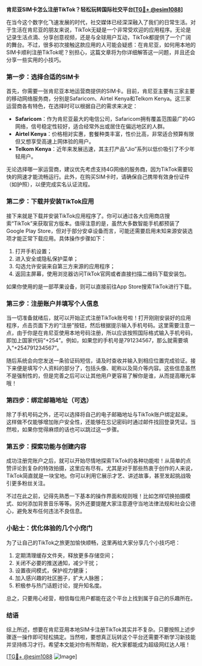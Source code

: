 **肯尼亚SIM卡怎么注册TikTok？轻松玩转国际社交平台[[TG💪+ @esim1088](https://t.me/s/esim1088)]**

在当今这个数字化飞速发展的时代，社交媒体已经深深融入了我们的日常生活。对于生活在肯尼亚的朋友来说，TikTok无疑是一个非常受欢迎的应用程序。无论是记录生活点滴、分享创意视频，还是与全球用户互动，TikTok都提供了一个广阔的舞台。不过，很多初次接触这款应用的人可能会疑惑：在肯尼亚，如何用本地的SIM卡顺利注册TikTok呢？别担心，这篇文章将为你详细解答这一问题，并且还会分享一些实用的小技巧。

### 第一步：选择合适的SIM卡

首先，你需要一张肯尼亚本地运营商提供的SIM卡。目前，肯尼亚主要有三家主要的移动网络服务商，分别是Safaricom、Airtel Kenya和Telkom Kenya。这三家运营商各有特色，在选择时可以根据自己的需求来决定：

- **Safaricom**：作为肯尼亚最大的电信公司，Safaricom拥有覆盖范围最广的4G网络，信号稳定性较好，适合经常外出或居住在偏远地区的人群。
- **Airtel Kenya**：价格相对实惠，套餐种类丰富，性价比高，非常适合预算有限但又想享受高速上网体验的用户。
- **Telkom Kenya**：近年来发展迅速，其主打产品“Jio”系列以低价吸引了不少年轻用户。

无论选择哪一家运营商，建议优先考虑支持4G网络的服务商，因为TikTok需要较快的网速才能流畅运行。此外，在购买SIM卡时，请确保自己携带有效身份证件（如护照），以便完成实名认证流程。

### 第二步：下载并安装TikTok应用

接下来就是下载并安装TikTok应用程序了。你可以通过各大应用商店搜索“TikTok”来获取官方版本。值得注意的是，虽然大多数智能手机都预装了Google Play Store，但对于部分安卓设备而言，可能还需要启用未知来源安装选项才能正常下载应用。具体操作步骤如下：

1. 打开手机设置；
2. 进入安全或隐私保护菜单；
3. 勾选允许安装来自第三方来源的应用程序；
4. 返回主屏幕，使用浏览器访问TikTok官网或者直接扫描二维码下载安装包。

如果你使用的是一部苹果设备，则可以直接前往App Store搜索TikTok进行下载。

### 第三步：注册账户并填写个人信息

当一切准备就绪后，就可以开始正式注册TikTok账号啦！打开刚刚安装好的应用程序，点击页面下方的“注册”按钮，然后根据提示输入手机号码。这里需要注意一点，由于你是在肯尼亚使用本地号码注册，所以应该按照国际格式输入手机号码，即加上国家代码“+254”。例如，如果您的手机号是791234567，那么就需要填入“+254791234567”。

随后系统会向您发送一条验证码短信，请及时查收并输入到相应位置完成验证。接下来便是填写个人资料的部分了，包括头像、昵称以及简介等内容。这些信息虽然不是强制性的，但是完善之后可以让其他用户更容易了解你是谁，从而提高曝光率哦！

### 第四步：绑定邮箱地址（可选）

除了手机号码之外，还可以选择将自己的电子邮箱地址与TikTok账户绑定起来。这样做不仅能够增加账户安全性，还能够在忘记密码时通过邮件找回登录凭证。当然啦，如果你觉得麻烦的话也可以跳过这一步骤。

### 第五步：探索功能与创建内容

成功注册完账户之后，就可以开始尽情地探索TikTok的各种功能啦！从简单的点赞评论到复杂的特效拍摄，这里应有尽有。尤其是对于那些热衷于创作的人来说，TikTok简直就是一块宝地。你可以利用它展示才艺、讲述故事，甚至发起挑战吸引更多粉丝关注。

不过在此之前，记得先熟悉一下基本的操作界面和规则哦！比如怎样切换拍摄模式、如何添加背景音乐等等。另外还要提醒大家注意遵守当地法律法规和社会公德心，避免发布任何违法不良信息。

### 小贴士：优化体验的几个小窍门

为了让自己的TikTok之旅更加愉快顺畅，这里再给大家分享几个小技巧吧：

1. 定期清理缓存文件夹，释放更多存储空间；
2. 关闭不必要的推送通知，减少干扰；
3. 设置夜间模式，保护视力健康；
4. 加入感兴趣的社区圈子，扩大人脉圈；
5. 积极参与热门话题讨论，提升知名度。

总之，只要用心经营，相信每位用户都能在这个平台上找到属于自己的乐趣所在。

### 结语

综上所述，想要在肯尼亚用本地SIM卡注册TikTok其实并不复杂。只要按照上述步骤逐一操作即可轻松搞定。当然啦，要想真正玩转这个平台还需要不断学习新技能并坚持练习才行。希望本文能对你有所帮助，祝大家都能成为超级网红达人哦！

[[TG💪+ @esim1088](https://t.me/s/esim1088) ![Image](https://i.postimg.cc/4NQfJmqS/Snipaste-2025-05-13-00-14-12.png)]